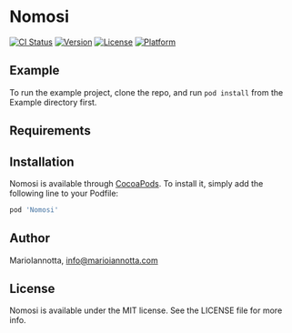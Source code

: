 # Nomosi

[![CI Status](https://img.shields.io/travis/MarioIannotta/Nomosi.svg?style=flat)](https://travis-ci.org/MarioIannotta/Nomosi)
[![Version](https://img.shields.io/cocoapods/v/Nomosi.svg?style=flat)](https://cocoapods.org/pods/Nomosi)
[![License](https://img.shields.io/cocoapods/l/Nomosi.svg?style=flat)](https://cocoapods.org/pods/Nomosi)
[![Platform](https://img.shields.io/cocoapods/p/Nomosi.svg?style=flat)](https://cocoapods.org/pods/Nomosi)

## Example

To run the example project, clone the repo, and run `pod install` from the Example directory first.

## Requirements

## Installation

Nomosi is available through [CocoaPods](https://cocoapods.org). To install
it, simply add the following line to your Podfile:

```ruby
pod 'Nomosi'
```

## Author

MarioIannotta, info@marioiannotta.com

## License

Nomosi is available under the MIT license. See the LICENSE file for more info.
